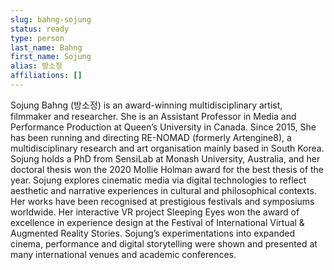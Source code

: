 ```yaml
---
slug: bahng-sojung
status: ready
type: person
last_name: Bahng
first_name: Sojung
alias: 방소정
affiliations: []
---
```


Sojung Bahng (방소정) is an award-winning multidisciplinary artist, filmmaker and researcher. She is an Assistant Professor in Media and Performance Production at Queen’s University in Canada. Since 2015, She has been running and directing RE-NOMAD (formerly Artengine8), a multidisciplinary research and art organisation mainly based in South Korea. Sojung holds a PhD from SensiLab at Monash University, Australia, and her doctoral thesis won the 2020 Mollie Holman award for the best thesis of the year.  Sojung explores cinematic media via digital technologies to reflect aesthetic and narrative experiences in cultural and philosophical contexts. Her works have been recognised at prestigious festivals and symposiums worldwide. Her interactive VR project Sleeping Eyes won the award of excellence in experience design at the Festival of International Virtual & Augmented Reality Stories. Sojung’s experimentations into expanded cinema, performance and digital storytelling were shown and presented at many international venues and academic conferences.
